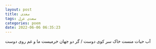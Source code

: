 ```yaml
---
layout: post
title: سعدی
tags: سعدی غزل
categories: poem
date: 2022-06-06 06:35:23
---
```


آب حیات منست خاک سر کوی دوست / گر دو جهان خرمیست ما و غم روی دوست
